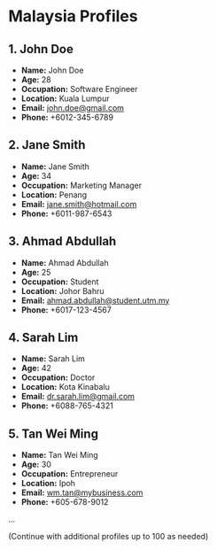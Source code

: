 # Malaysia Profiles

## 1. John Doe

- **Name:** John Doe
- **Age:** 28
- **Occupation:** Software Engineer
- **Location:** Kuala Lumpur
- **Email:** john.doe@gmail.com
- **Phone:** +6012-345-6789

## 2. Jane Smith

- **Name:** Jane Smith
- **Age:** 34
- **Occupation:** Marketing Manager
- **Location:** Penang
- **Email:** jane.smith@hotmail.com
- **Phone:** +6011-987-6543

## 3. Ahmad Abdullah

- **Name:** Ahmad Abdullah
- **Age:** 25
- **Occupation:** Student
- **Location:** Johor Bahru
- **Email:** ahmad.abdullah@student.utm.my
- **Phone:** +6017-123-4567

## 4. Sarah Lim

- **Name:** Sarah Lim
- **Age:** 42
- **Occupation:** Doctor
- **Location:** Kota Kinabalu
- **Email:** dr.sarah.lim@gmail.com
- **Phone:** +6088-765-4321

## 5. Tan Wei Ming

- **Name:** Tan Wei Ming
- **Age:** 30
- **Occupation:** Entrepreneur
- **Location:** Ipoh
- **Email:** wm.tan@mybusiness.com
- **Phone:** +605-678-9012

...

(Continue with additional profiles up to 100 as needed)

